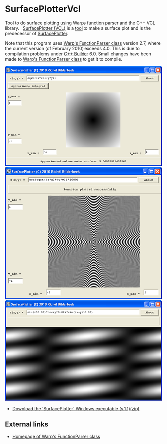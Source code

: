 # SurfacePlotterVcl

Tool to do surface plotting using Warps function parser and the C++ VCL library.
 
[SurfacePlotter (VCL)](ToolSurfacePlotterVcl.htm) is a [tool](Tools.htm)
to make a surface plot and is the predecessor of
[SurfacePlotter](ToolSurfacePlotter.htm).

Note that this program uses [Warp's FunctionParser class](http://warp.povusers.org/FunctionParser) version 2.7, where the
current version (of February 2010) exceeds 4.0. This is due to
compilation problems under [C++
Builder](https://github.com/richelbilderbeek/cpp/blob/master/content/CppBuilder.md)
6.0. Small changes have been made to [Warp\'s FunctionParser
class](http://warp.povusers.org/FunctionParser) to get it to compile.

![A screenshot of 'SurfacePlotter' (v.1.2)(png)](ToolSurfacePlotter_1_2.png)
![A screenshot of 'SurfacePlotter' (v.1.1)(png)](ToolSurfacePlotter_1_1.png)
![A screenshot of 'SurfacePlotter' (v.1.0)(png)](ToolSurfacePlotter_1_0.png)

 * [Download the 'SurfacePlotter' Windows executable (v.1.1)(zip)](ToolSurfacePlotterExe_1_2.zip)

## External links

 * [Homepage of Warp's FunctionParser class](http://warp.povusers.org/FunctionParser)
